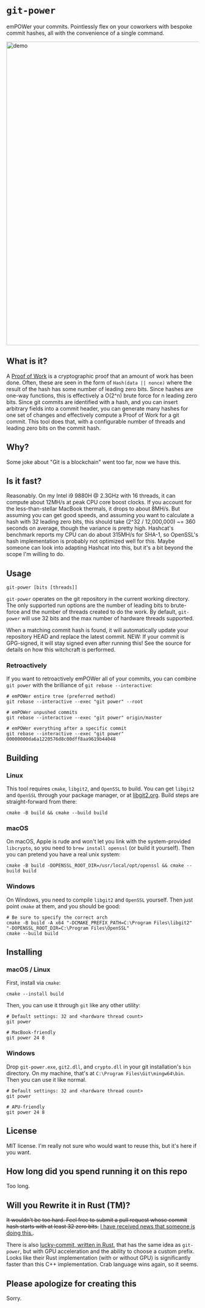 # `git-power`
emPOWer your commits. Pointlessly flex on your coworkers with bespoke commit hashes,
all with the convenience of a single command.

[<img width="795" alt="demo" src="https://user-images.githubusercontent.com/711973/124827890-92e23300-df44-11eb-8702-7627f7c4170b.png">](https://github.com/CouleeApps/git-power/commits/master)

## What is it?
A [Proof of Work](https://en.wikipedia.org/wiki/Proof_of_work) is a cryptographic proof
that an amount of work has been done. Often, these are seen in the form of
`Hash(data || nonce)` where the result of the hash has some number of leading zero bits.
Since hashes are one-way functions, this is effectively a O(2^n) brute force for n leading
zero bits. Since git commits are identified with a hash, and you can insert arbitrary
fields into a commit header, you can generate many hashes for one set of changes and
effectively compute a Proof of Work for a git commit. This tool does that, with a
configurable number of threads and leading zero bits on the commit hash.

## Why?
Some joke about "Git is a blockchain" went too far, now we have this.

## Is it fast?
Reasonably. On my Intel i9 9880H @ 2.3GHz with 16 threads, it can compute about 12MH/s at
peak CPU core boost clocks. If you account for the less-than-stellar MacBook thermals, it
drops to about 8MH/s. But assuming you can get good speeds, and assuming you want to
calculate a hash with 32 leading zero bits, this should take
(2^32 / 12,000,000) ~= 360 seconds on average, though the variance is pretty high.
Hashcat's benchmark reports my CPU can do about 315MH/s for SHA-1, so OpenSSL's hash
implementation is probably not optimized well for this. Maybe someone can look into
adapting Hashcat into this, but it's a bit beyond the scope I'm willing to do.

## Usage

    git-power [bits [threads]]

`git-power` operates on the git repository in the current working directory.
The only supported run options are the number of leading bits to brute-force and the
number of threads created to do the work. By default, `git-power` will use 32 bits and
the max number of hardware threads supported.

When a matching commit hash is found, it will automatically update your repository HEAD
and replace the latest commit. NEW: If your commit is GPG-signed, it will stay signed
even after running this! See the source for details on how this witchcraft is performed.

### Retroactively

If you want to retroactively emPOWer all of your commits, you can combine `git power`
with the brilliance of `git rebase --interactive`:

    # emPOWer entire tree (preferred method)
    git rebase --interactive --exec "git power" --root

    # emPOWer unpushed commits
    git rebase --interactive --exec "git power" origin/master

    # emPOWer everything after a specific commit
    git rebase --interactive --exec "git power" 00000000da6a1220576d8c00dff8aa9619b44048

## Building

### Linux
This tool requires `cmake`, `libgit2`, and `OpenSSL` to build. You can get `libgit2` and
`OpenSSL` through your package manager, or at [libgit2.org](https://libgit2.org/).
Build steps are straight-forward from there:

    cmake -B build && cmake --build build

### macOS
On macOS, Apple is rude and won't let you link with the system-provided `libcrypto`, so
you need to `brew install openssl` (or build it yourself). Then you can pretend you have a
real unix system:

    cmake -B build -DOPENSSL_ROOT_DIR=/usr/local/opt/openssl && cmake --build build

### Windows
On Windows, you need to compile `libgit2` and `OpenSSL` yourself. Then just point `cmake`
at them, and you should be good:

    # Be sure to specify the correct arch
    cmake -B build -A x64 "-DCMAKE_PREFIX_PATH=C:\Program Files\libgit2" "-DOPENSSL_ROOT_DIR=C:\Program Files\OpenSSL"
    cmake --build build

## Installing

### macOS / Linux
First, install via `cmake`:

    cmake --install build

Then, you can use it through `git` like any other utility:

    # Default settings: 32 and <hardware thread count>
    git power

    # MacBook-friendly
    git power 24 8

### Windows
Drop `git-power.exe`, `git2.dll`, and `crypto.dll` in your git installation's `bin`
directory. On my machine, that's at `C:\Program Files\Git\mingw64\bin`. Then you can use
it like normal.

    # Default settings: 32 and <hardware thread count>
    git power

    # APU-friendly
    git power 24 8

## License
MIT license. I'm really not sure who would want to reuse this, but it's here if you want.

## How long did you spend running it on this repo
Too long.

## Will you Rewrite it in Rust (TM)?
~~It wouldn't be too hard. Feel free to submit a pull request whose commit hash starts with
at least 32 zero bits.~~ [I have received news that someone is doing this.](https://github.com/mkrasnitski/git-power-rs).

There is also [lucky-commit, written in Rust](https://github.com/not-an-aardvark/lucky-commit),
that has the same idea as `git-power`, but with GPU acceleration and the ability to choose
a custom prefix. Looks like their Rust implementation (with or without GPU) is significantly
faster than this C++ implementation. Crab language wins again, so it seems.

## Please apologize for creating this
Sorry.
